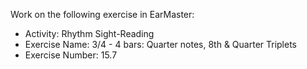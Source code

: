 Work on the following exercise in EarMaster:
- Activity: Rhythm Sight-Reading
- Exercise Name: 3/4 - 4 bars: Quarter notes, 8th & Quarter Triplets
- Exercise Number: 15.7
